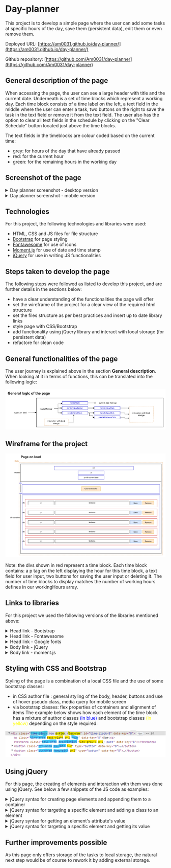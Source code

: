 # Day-planner

This project is to develop a simple page where the user can add some tasks at specific hours of the day, save them (persistent data), edit them or even remove them.

Deployed URL: [https://am0031.github.io/day-planner/](https://am0031.github.io/day-planner/)

Github repository: [https://github.com/Am0031/day-planner](https://github.com/Am0031/day-planner)

## General description of the page

When accessing the page, the user can see a large header with title and the current date. Underneath is a set of time blocks which represent a working day. Each time block consists of a time label on the left, a text field in the middle where the user can enter a task, two buttons on the right to save the task in the text field or remove it from the text field.
The user also has the option to clear all text fields in the schedule by clicking on the "Clear Schedule" button located just above the time blocks.

The text fields in the timeblocks are colour coded based on the current time:

- grey: for hours of the day that have already passed
- red: for the current hour
- green: for the remaining hours in the working day

## Screenshot of the page

<details>
<summary>Day planner screenshot - desktop version</summary>

![Day planner screenshot - desktop version](./assets/screenshots/desktop-day-planner.png)

</details>

<details>
<summary>Day planner screenshot - mobile version</summary>

![Day planner screenshot - mobile version](./assets/screenshots/mobile-day-planner.png)

</details>

## Technologies

For this project, the following technologies and libraries were used:

- HTML, CSS and JS files for file structure
- [Bootstrap](https://getbootstrap.com/docs/4.0/getting-started/introduction/) for page styling
- [Fontawesome](https://fontawesome.com/search?s=solid%2Cbrands) for use of icons
- [Moment.js](https://momentjs.com/docs/#/displaying/format/) for use of date and time stamp
- [jQuery](https://jquery.com/) for use in writing JS functionalities

## Steps taken to develop the page

The following steps were followed as listed to develop this project, and are further details in the sections below:

- have a clear understanding of the functionalities the page will offer
- set the wireframe of the project for a clear view of the required html structure
- set the files structure as per best practices and insert up to date library links
- style page with CSS/Bootstrap
- add functionality using jQuery library and interact with local storage (for persistent data)
- refactore for clean code

## General functionalities of the page

The user journey is explained above in the section **General description**.
When looking at it in terms of functions, this can be translated into the following logic:

![Day planner - general logic](./assets/screenshots/screenshot-logic.png)

## Wireframe for the project

![Day planner - wireframe](./assets/screenshots/screenshot-wireframe.png)

Note: the divs shown in red represent a time block. Each time block contains: a p tag on the left displaying the hour for this time block, a text field for user input, two buttons for saving the user input or deleting it. The number of time blocks to display matches the number of working hours defines in our workingHours array.

## Links to libraries

For this project we used the following versions of the libraries mentioned above:

<details>
<summary>Head link - Bootstrap</summary>

```html
<!--Link to Bootstrap api-->
<link
  rel="stylesheet"
  href="https://cdnjs.cloudflare.com/ajax/libs/bootstrap/4.6.1/css/bootstrap.min.css"
/>
```

</details>

<details>
<summary>Head link - Fontawesome</summary>

```html
<!--Link to fontawesome api-->
<link
  rel="stylesheet"
  href="https://cdnjs.cloudflare.com/ajax/libs/font-awesome/6.1.1/css/all.min.css"
  crossorigin="anonymous"
/>
```

</details>

<details>
<summary>Head link - Google fonts</summary>

```html
<!--Link to Google fonts-->
<link
  href="https://fonts.googleapis.com/css?family=Open+Sans&display=swap"
  rel="stylesheet"
/>
```

</details>

<details>
<summary>Body link - jQuery</summary>

```html
<!--Link to jquery api-->
<script
  src="https://code.jquery.com/jquery-3.6.0.js"
  integrity="sha256-H+K7U5CnXl1h5ywQfKtSj8PCmoN9aaq30gDh27Xc0jk="
  crossorigin="anonymous"
></script>
```

</details>

<details>
<summary>Body link - moment.js</summary>

```html
<!--Link to moment js api-->
<script src="https://cdnjs.cloudflare.com/ajax/libs/moment.js/2.29.3/moment.min.js"></script>
```

</details>

## Styling with CSS and Bootstrap

Styling of the page is a combination of a local CSS file and the use of some bootstrap classes:

- in CSS author file : general styling of the body, header, buttons and use of hover pseudo class, media query for mobile screen
- via bootstrap classes: flex properties of containers and alignment of items
  The example below shows how each element of the time block has a mixture of author classes <span style="color:blue">(in blue)</span> and bootstrap classes <span style="color:yellow">(in yellow)</span> depending on the style required:

![Allocation of classes - author and bootstrap](./assets/screenshots/screenshot-classes.png)

## Using jQuery

For this page, the creating of elements and interaction with them was done using jQuery. See below a few snippets of the JS code as examples:

<details>
<summary>jQuery syntax for creating page elements and appending them to a container</summary>

```javascript
$("#container").append(
  $("<div>")
    .addClass("clear-block d-flex flex-row justify-content-center")
    .append(
      $("<button>")
        .addClass("clearBtn p-2")
        .attr("type", "button")
        .html("Clear Scheduler")
        .click(handleClearClick)
    )
);
```

</details>

<details>
<summary>jQuery syntax for targeting a specific element and adding a class to an element</summary>

```javascript
$(`textarea[data-key=${each.key}]`).addClass(() => {...});
```

</details>

<details>
<summary>jQuery syntax for getting an element's attribute's value</summary>

```javascript
const targetKey = $(event.target).attr("data-key");
```

</details>
<details>
<summary>jQuery syntax for targeting a specific element and getting its value</summary>

```javascript
const taskValue = $(`textarea[data-key=${targetKey}]`).val();
```

</details>

## Further improvements possible

As this page only offers storage of the tasks to local storage, the natural next step would be of course to rework it by adding external storage.
